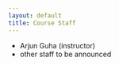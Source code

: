 ```yaml
---
layout: default
title: Course Staff
---
```


- Arjun Guha (instructor)
- other staff to be announced